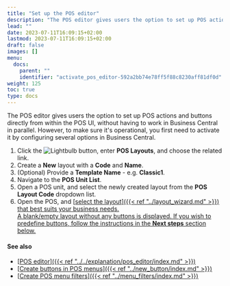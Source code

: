 ```yaml
---
title: "Set up the POS editor"
description: "The POS editor gives users the option to set up POS actions and buttons directly from within the POS UI, without having to work in Business Central in parallel."
lead: ""
date: 2023-07-11T16:09:15+02:00
lastmod: 2023-07-11T16:09:15+02:00
draft: false
images: []
menu:
  docs:
    parent: ""
    identifier: "activate_pos_editor-592a2bb74e78ff5f88c8230aff81df0d"
weight: 125
toc: true
type: docs
---
```

The POS editor gives users the option to set up POS actions and buttons directly from within the POS UI, without having to work in Business Central in parallel. However, to make sure it's operational, you first need to activate it by configuring several options in Business Central. 

1. Click the ![Lightbulb](Lightbulb_icon.PNG) button, enter **POS Layouts**, and choose the related link. 
2. Create a **New** layout with a **Code** and **Name**.
3. (Optional) Provide a **Template Name** - e.g. **Classic1**.
4. Navigate to the **POS Unit List**.
5. Open a POS unit, and select the newly created layout from the **POS Layout Code** dropdown list.
6. Open the POS, and [<ins>select the layout<ins>]({{< ref "../layout_wizard.md" >}}) that best suits your business needs.     
   A blank/empty layout without any buttons is displayed. If you wish to predefine buttons, follow the instructions in the **Next steps** section below.

#### See also

- [<ins>POS editor<ins>]({{< ref "../../explanation/pos_editor/index.md" >}})
- [<ins>Create buttons in POS menus<ins>]({{< ref "../new_button/index.md" >}})
- [<ins>Create POS menu filters<ins>]({{< ref "../menu_filters/index.md" >}})